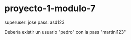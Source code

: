 # proyecto-1-modulo-7

superuser: jose pass: asd123

Debería existir un usuario "pedro" con la pass "martini123"
